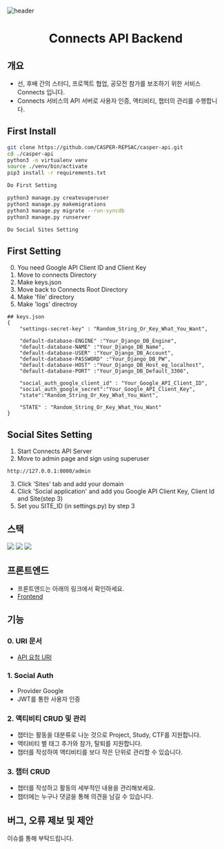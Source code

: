 ![header](https://capsule-render.vercel.app/api?type=rect&color=gradient&height=200&section=header&text=Connects&fontAlign=50&fontSize=70)
<div align="center"> 
 
# Connects API Backend
</div>

## 개요
- 선, 후배 간의 스터디, 프로젝트 협업, 공모전 참가를 보조하기 위한 서비스 Connects 입니다.
- Connects 서비스의 API 서버로 사용자 인증, 액티비티, 챕터의 관리를 수행합니다.
 
## First Install
```bash
git clone https://github.com/CASPER-REPSAC/casper-api.git
cd ./casper-api
python3 -m virtualenv venv
source ./venv/bin/activate
pip3 install -r requirements.txt

Do First Setting

python3 manage.py createsuperuser
python3 manage.py makemigrations
python3 manage.py migrate --run-syncdb
python3 manage.py runserver

Do Social Sites Setting
``` 

## First Setting
0. You need Google API Client ID and Client Key
1. Move to connects Directory
2. Make keys.json
3. Move back to Connects Root Directory
4. Make 'file' directory
5. Make 'logs' directroy

```
## keys.json
{
    "settings-secret-key" : "Random_String_Or_Key_What_You_Want",

    "default-database-ENGINE" :"Your_Django_DB_Engine",
    "default-database-NAME" :"Your_Django_DB_Name",
    "default-database-USER" :"Your_Django_DB_Account",
    "default-database-PASSWORD" :"Your_Django_DB_PW",
    "default-database-HOST" :"Your_Django_DB_Host_eg_localhost", 
    "default-database-PORT" :"Your_Django_DB_Default_3306",

    "social_auth_google_client_id" : "Your_Google_API_Client_ID",
    "social_auth_google_secret":"Your_Google_API_Client_Key",
    "state":"Random_String_Or_Key_What_You_Want",
    
    "STATE" : "Random_String_Or_Key_What_You_Want"
}

```


## Social Sites Setting
1. Start Connects API Server
2. Move to admin page and sign using superuser
```
http://127.0.0.1:8000/admin
```
3. Click 'Sites' tab and add your domain
4. Click 'Social application' and add you Google API Client Key, Client Id and Site(step 3)
5. Set you SITE_ID (in settings.py) by step 3
 
## 스택
<p align="left">
<img src="https://img.shields.io/badge/Python3-054480?style=flat-square&logo=python&logoColor=white"/>
<img src="https://img.shields.io/badge/Django-18ba1e?style=flat-square&logo=django&logoColor=white"/>
<img src="https://img.shields.io/badge/MySQL-12a5ff?style=flat-square&logo=mysql&logoColor=white"/>
</p>

## 프론트엔드
- 프론트엔드는 아래의 링크에서 확인하세요.
- [Frontend](https://github.com/CASPER-REPSAC/connect-frontend)

## 기능
### 0. URI 문서
- [API 요청 URI](https://www.notion.so/floodnut/Connects-API-64005bb57a964411afb8517cf5f8c231)

### 1. Social Auth
- Provider Google
- JWT를 통한 사용자 인증

### 2. 액티비티 CRUD 및 관리
- 챕터는 활동을 대분류로 나눈 것으로 Project, Study, CTF를 지원합니다.
- 액티비티 별 태그 추가와 참가, 탈퇴를 지원합니다.
- 챕터를 작성하여 액티비티를 보다 작은 단위로 관리할 수 있습니다.

### 3. 챕터 CRUD
- 챕터를 작성하고 활동의 세부적인 내용을 관리해보세요.
- 챕터에는 누구나 댓글을 통해 의견을 남길 수 있습니다.

## 버그, 오류 제보 및 제안
이슈를 통해 부탁드립니다.
